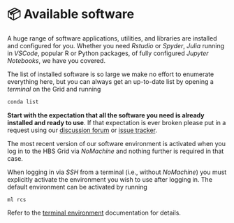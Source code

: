 # 📦 Available software

A huge range of software applications, utilities, and libraries are
installed and configured for you. Whether you need *Rstudio* or
*Spyder*, *Julia* running in *VSCode*, popular R or Python packages,
of fully configured *Jupyter Notebooks*, we have you covered.

The list of installed software is so large we make no effort to
enumerate everything here, but you can always get an up-to-date list
by opening a *terminal* on the Grid and running
``` sh
conda list
```

**Start with the expectation that all the software you need is already
installed and ready to use**. If that expectation is ever broken please
put in a request using our [discussion forum](https://github.com/hbs-rcs/hbsgrid-docs/discussions)
or [issue tracker](https://github.com/hbs-rcs/hbsgrid-docs/issues).

The most recent version of our software environment is activated when you log 
in to the HBS Grid via *NoMachine* and nothing further is required in that case.

When logging in via *SSH* from a terminal (i.e., without *NoMachine*) you must 
explicitly activate the environment you wish to use after logging in. The default
environment can be activated by running 

```
ml rcs
``` 

Refer to the [terminal environment](environments.md#select-terminal-environment)
documentation for details.
